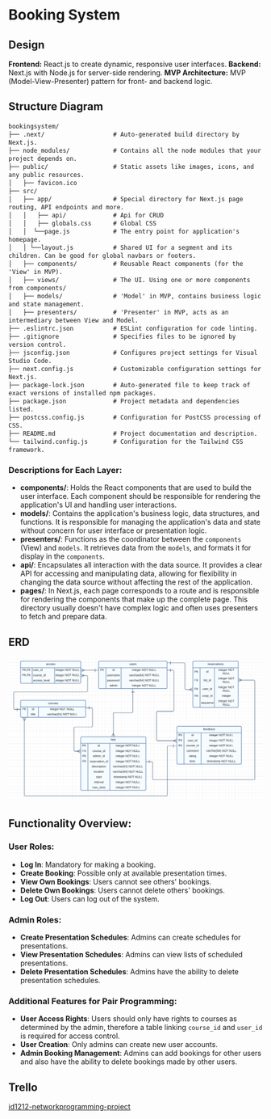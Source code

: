 # Booking System

## Design 

**Frontend:** React.js to create dynamic, responsive user interfaces.
**Backend:** Next.js with Node.js for server-side rendering.
**MVP Architecture:** MVP (Model-View-Presenter) pattern for front- and backend logic.

## Structure Diagram

```
bookingsystem/
├── .next/                   # Auto-generated build directory by Next.js.
├── node_modules/            # Contains all the node modules that your project depends on.
├── public/                  # Static assets like images, icons, and any public resources.
│   ├── favicon.ico
├── src/
│   ├── app/                 # Special directory for Next.js page routing, API endpoints and more.
│   │   ├── api/             # Api for CRUD
│   │   ├── globals.css      # Global CSS
│   │  └──page.js            # The entry point for application's homepage.
│   │ └──layout.js           # Shared UI for a segment and its children. Can be good for global navbars or footers.
│   ├── components/          # Reusable React components (for the 'View' in MVP).
│   ├── views/               # The UI. Using one or more components from components/
│   ├── models/              # 'Model' in MVP, contains business logic and state management.
│   ├── presenters/          # 'Presenter' in MVP, acts as an intermediary between View and Model.
├── .eslintrc.json           # ESLint configuration for code linting.
├── .gitignore               # Specifies files to be ignored by version control.
├── jsconfig.json            # Configures project settings for Visual Studio Code.
├── next.config.js           # Customizable configuration settings for Next.js.
├── package-lock.json        # Auto-generated file to keep track of exact versions of installed npm packages.
├── package.json             # Project metadata and dependencies listed.
├── postcss.config.js        # Configuration for PostCSS processing of CSS.
├── README.md                # Project documentation and description.
└── tailwind.config.js       # Configuration for the Tailwind CSS framework.
```

### Descriptions for Each Layer:

- **components/**: Holds the React components that are used to build the user interface. Each component should be responsible for rendering the application's UI and handling user interactions.
- **models/**: Contains the application's business logic, data structures, and functions. It is responsible for managing the application's data and state without concern for user interface or presentation logic.
- **presenters/**: Functions as the coordinator between the `components` (View) and `models`. It retrieves data from the `models`, and formats it for display in the `components`.
- **api/**: Encapsulates all interaction with the data source. It provides a clear API for accessing and manipulating data, allowing for flexibility in changing the data source without affecting the rest of the application.
- **pages/**: In Next.js, each page corresponds to a route and is responsible for rendering the components that make up the complete page. This directory usually doesn't have complex logic and often uses presenters to fetch and prepare data.



## ERD

![ERD](ERD.png)

## Functionality Overview:

### User Roles:
- **Log In**: Mandatory for making a booking.
- **Create Booking**: Possible only at available presentation times.
- **View Own Bookings**: Users cannot see others' bookings.
- **Delete Own Bookings**: Users cannot delete others' bookings.
- **Log Out**: Users can log out of the system.

### Admin Roles:
- **Create Presentation Schedules**: Admins can create schedules for presentations.
- **View Presentation Schedules**: Admins can view lists of scheduled presentations.
- **Delete Presentation Schedules**: Admins have the ability to delete presentation schedules.

### Additional Features for Pair Programming:
- **User Access Rights**: Users should only have rights to courses as determined by the admin, therefore a table linking `course_id` and `user_id` is required for access control.
- **User Creation**: Only admins can create new user accounts.
- **Admin Booking Management**: Admins can add bookings for other users and also have the ability to delete bookings made by other users.


## Trello

[id1212-networkprogramming-project](https://trello.com/b/zVdjFYxZ/id1212-networkprogramming-project)

